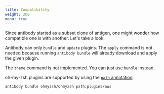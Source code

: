 ```yaml
---
title: Compatibility
weight: 200
menu: true
---
```


Since antibody started as a subset clone of antigen, one might wonder
how compatible one is with another. Let's take a look.

Antibody can only `bundle` and `update` plugins. The `apply` command is not
needed because running `antibody bundle` will already download and apply the
given plugin.

The `theme` command is not implemented. You can just use `bundle` instead.

oh-my-zsh plugins are supported by using the [`path` annotation](#options.path):

```sh
antibody bundle ohmyzsh/ohmyzsh path:plugins/aws
```
